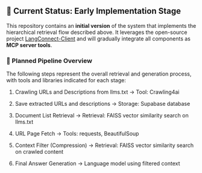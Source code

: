 
## 🚧 Current Status: Early Implementation Stage

This repository contains an **initial version** of the system that implements the hierarchical retrieval flow described above. It leverages the open-source project [LangConnect-Client](https://github.com/teddynote-lab/LangConnect-Client) and will gradually integrate all components as **MCP server tools**.

### 🔧 Planned Pipeline Overview

The following steps represent the overall retrieval and generation process, with tools and libraries indicated for each stage:

1. Crawling URLs and Descriptions from llms.txt
 → Tool: Crawling4ai

2. Save extracted URLs and descriptions
→ Storage: Supabase database

3. Document List Retrieval
→ Retrieval: FAISS vector similarity search on llms.txt

4. URL Page Fetch
→ Tools: requests, BeautifulSoup

5. Context Filter (Compression)
→ Retrieval: FAISS vector similarity search on crawled content

6. Final Answer Generation
→ Language model using filtered context
